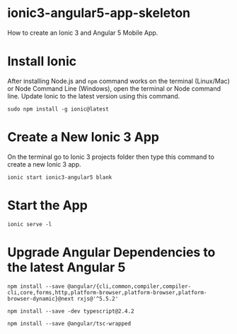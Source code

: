 # ionic3-angular5-app-skeleton
How to create an Ionic 3 and Angular 5 Mobile App.

# Install Ionic 
After installing Node.js and `npm` command works on the terminal (Linux/Mac) or Node Command Line (Windows), open the terminal or Node command line. Update Ionic to the latest version using this command.

`sudo npm install -g ionic@latest`

# Create a New Ionic 3 App
On the terminal go to Ionic 3 projects folder then type this command to create a new Ionic 3 app.

`ionic start ionic3-angular5 blank`

# Start the App 
`ionic serve -l`

# Upgrade Angular Dependencies to the latest Angular 5

`npm install --save @angular/{cli,common,compiler,compiler-cli,core,forms,http,platform-browser,platform-browser,platform-browser-dynamic}@next rxjs@'^5.5.2'`

`npm install --save -dev typescript@2.4.2`

`npm install --save @angular/tsc-wrapped`
